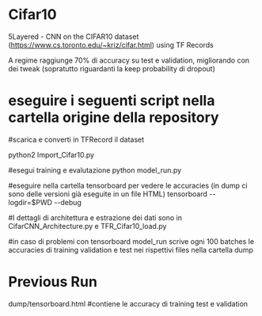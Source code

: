 # Cifar10
5Layered - CNN on the CIFAR10 dataset (https://www.cs.toronto.edu/~kriz/cifar.html) using TF Records

A regime raggiunge 70% di accuracy su test e validation, migliorando con dei tweak (sopratutto riguardanti la keep probability di dropout)

# eseguire i seguenti script nella cartella origine della repository

#scarica e converti in TFRecord il dataset

python2 Import_Cifar10.py 

#esegui training e evalutazione
python model_run.py

#eseguire nella cartella tensorboard per vedere le accuracies (in dump ci sono delle versioni già eseguite in un file HTML)
tensorboard --logdir=$PWD --debug


#I dettagli di architettura e estrazione dei dati sono in CifarCNN_Architecture.py e TFR_Cifar10_load.py

#in caso di problemi con tensorboard model_run scrive ogni 100 batches le accuracies di training validation e test nei rispettivi files nella cartella dump


# Previous Run
dump/tensorboard.html
#contiene le accuracy di training test e validation